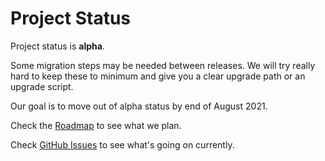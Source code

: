 # Project Status

Project status is **alpha**.

Some migration steps may be needed between releases. We will try really hard to
keep these to minimum and give you a clear upgrade path or an upgrade script.

Our goal is to move out of alpha status by end of August 2021.

Check the [Roadmap](/en/Roadmap.md) to see what we plan.

Check [GitHub Issues](https://github.com/spxbhuhb/zakadabar-stack/issues) to see what's going on
currently.